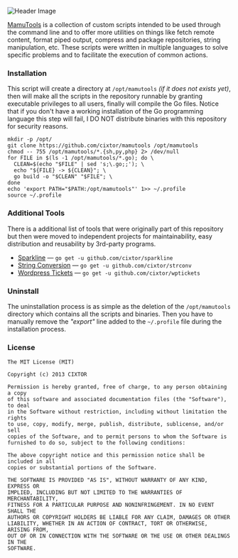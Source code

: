 ![Header Image](http://cixtor.com/uploads/mamutools-logo.png)

[MamuTools](http://cixtor.com/mamutools) is a collection of custom scripts intended to be used through the command line and to offer more utilities on things like fetch remote content, format piped output, compress and package repositories, string manipulation, etc. These scripts were written in multiple languages to solve specific problems and to facilitate the execution of common actions.

### Installation

This script will create a directory at `/opt/mamutools` _(if it does not exists yet)_, then will make all the scripts in the repository runnable by granting executable privileges to all users, finally will compile the Go files. Notice that if you don't have a working installation of the Go programming language this step will fail, I DO NOT distribute binaries with this repository for security reasons.

```shell
mkdir -p /opt/
git clone https://github.com/cixtor/mamutools /opt/mamutools
chmod -- 755 /opt/mamutools/*.{sh,py,php} 2> /dev/null
for FILE in $(ls -1 /opt/mamutools/*.go); do \
  CLEAN=$(echo "$FILE" | sed 's;\.go;;'); \
  echo "${FILE} -> ${CLEAN}"; \
  go build -o "$CLEAN" "$FILE"; \
done
echo 'export PATH="$PATH:/opt/mamutools"' 1>> ~/.profile
source ~/.profile
```

### Additional Tools

There is a additional list of tools that were originally part of this repository but then were moved to independent projects for maintainability, easy distribution and reusability by 3rd-party programs.

- [Sparkline](https://github.com/cixtor/sparkline) — `go get -u github.com/cixtor/sparkline`
- [String Conversion](https://github.com/cixtor/strconv) — `go get -u github.com/cixtor/strconv`
- [Wordpress Tickets](https://github.com/cixtor/wptickets) — `go get -u github.com/cixtor/wptickets`

### Uninstall

The uninstallation process is as simple as the deletion of the `/opt/mamutools` directory which contains all the scripts and binaries. Then you have to manually remove the _"export"_ line added to the `~/.profile` file during the installation process.

### License

```
The MIT License (MIT)

Copyright (c) 2013 CIXTOR

Permission is hereby granted, free of charge, to any person obtaining a copy
of this software and associated documentation files (the "Software"), to deal
in the Software without restriction, including without limitation the rights
to use, copy, modify, merge, publish, distribute, sublicense, and/or sell
copies of the Software, and to permit persons to whom the Software is
furnished to do so, subject to the following conditions:

The above copyright notice and this permission notice shall be included in all
copies or substantial portions of the Software.

THE SOFTWARE IS PROVIDED "AS IS", WITHOUT WARRANTY OF ANY KIND, EXPRESS OR
IMPLIED, INCLUDING BUT NOT LIMITED TO THE WARRANTIES OF MERCHANTABILITY,
FITNESS FOR A PARTICULAR PURPOSE AND NONINFRINGEMENT. IN NO EVENT SHALL THE
AUTHORS OR COPYRIGHT HOLDERS BE LIABLE FOR ANY CLAIM, DAMAGES OR OTHER
LIABILITY, WHETHER IN AN ACTION OF CONTRACT, TORT OR OTHERWISE, ARISING FROM,
OUT OF OR IN CONNECTION WITH THE SOFTWARE OR THE USE OR OTHER DEALINGS IN THE
SOFTWARE.
```
